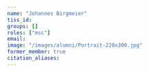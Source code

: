```yaml
---
name: "Johannes Birgmeier"
tiss_id: 
groups: []
roles: ["msc"]
email:
image: "/images/alumni/Portrait-228x300.jpg"
former_member: true
citation_aliases:
---
```


<!--
Your custom content goes here.
-->